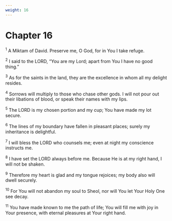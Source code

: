 ```yaml
---
weight: 16
---
```


# Chapter 16

<sup>1</sup> A Miktam of David. Preserve me, O God, for in You I take refuge. 

<sup>2</sup> I said to the LORD, “You are my Lord; apart from You I have no good thing.” 

<sup>3</sup> As for the saints in the land, they are the excellence in whom all my delight resides. 

<sup>4</sup> Sorrows will multiply to those who chase other gods. I will not pour out their libations of blood, or speak their names with my lips. 

<sup>5</sup> The LORD is my chosen portion and my cup; You have made my lot secure. 

<sup>6</sup> The lines of my boundary have fallen in pleasant places; surely my inheritance is delightful. 

<sup>7</sup> I will bless the LORD who counsels me; even at night my conscience instructs me. 

<sup>8</sup> I have set the LORD always before me. Because He is at my right hand, I will not be shaken. 

<sup>9</sup> Therefore my heart is glad and my tongue rejoices; my body also will dwell securely. 

<sup>10</sup> For You will not abandon my soul to Sheol, nor will You let Your Holy One see decay. 

<sup>11</sup> You have made known to me the path of life; You will fill me with joy in Your presence, with eternal pleasures at Your right hand. 


